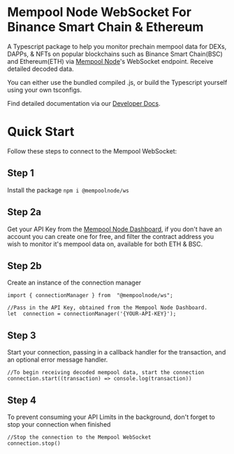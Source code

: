 
# Mempool Node WebSocket For Binance Smart Chain & Ethereum
A Typescript package to help you monitor prechain mempool data for DEXs, DAPPs, & NFTs on popular blockchains such as Binance Smart Chain(BSC) and Ethereum(ETH) via [Mempool Node](https://mempoolnode.com)'s WebSocket endpoint. Receive detailed decoded data.

You can either use the bundled compiled .js, or build the Typescript yourself using your own tsconfigs.

Find detailed documentation via our [Developer Docs](https://docs.mempoolnode.com).

# Quick Start
Follow these steps to connect to the Mempool WebSocket:
## Step 1

Install the package
`npm i @mempoolnode/ws`

## Step 2a
Get your API Key  from the [Mempool Node Dashboard](https://dashboard.mempoolnode.com/?source=websocket-readme), if you don't have an account you can create one for free, and filter the contract address you wish to monitor it's mempool data on, available for both ETH & BSC.

## Step 2b
Create an instance of the connection manager
```
import { connectionManager } from  "@mempoolnode/ws";

//Pass in the API Key, obtained from the Mempool Node Dashboard.
let  connection = connectionManager('{YOUR-API-KEY}');
```

## Step 3

Start your connection, passing in a callback handler for the transaction, and an optional error message handler.
```
//To begin receiving decoded mempool data, start the connection
connection.start((transaction) => console.log(transaction))
```

## Step 4

To prevent consuming your API Limits in the background, don't forget to stop your connection when finished 

```
//Stop the connection to the Mempool WebSocket
connection.stop()
```
